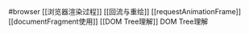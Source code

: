#browser
[[浏览器渲染过程]]
[[回流与重绘]]
[[requestAnimationFrame]]
[[documentFragment使用]]
[[DOM Tree理解]] DOM Tree理解